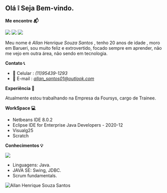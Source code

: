 ## Olá :grey_exclamation: Seja Bem-vindo.

**Me encontre :mailbox_with_mail:**

<img src="https://img.shields.io/badge/Facebook-1877F2?style=for-the-badge&logo=facebook&logoColor=white" /> <img src="https://img.shields.io/badge/Instagram-E4405F?style=for-the-badge&logo=instagram&logoColor=white" /> <img src="https://img.shields.io/badge/LinkedIn-0077B5?style=for-the-badge&logo=linkedin&logoColor=white" />

Meu nome é *Allan Henrique Souza Santos* , tenho 20 anos de idade , moro em Barueri, sou muito feliz e extrovertido, focado sempre em aprender, não me vejo em outra área, não sendo em tecnologia.

**Contato :telephone_receiver:**

- :iphone:  Celular : *(11)95439-1293*
- :e-mail:  E-mail  : *allan_santos01@outlook.com*

**Experiência :construction_worker:**

Atualmente estou trabalhando na Empresa da Foursys, cargo de Trainee.

**WorkSpace :computer:** 

- Netbeans IDE 8.0.2
- Eclipse IDE for Enterprise Java Developers - 2020-12
- Visualg25
- Scratch

**Conhecimentos :bulb:**

<img src="https://img.shields.io/badge/Java-ED8B00?style=for-the-badge&logo=java&logoColor=white" /> 

- Linguagens: Java. 
- JAVA SE: Swing, JDBC. 
- Scrum fundamentals. 

<img align="center" src="https://github-readme-stats.vercel.app/api?username=AllanSantos01&show_icons=true&locale=en" alt="Allan Henrique Souza Santos" />





